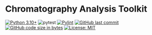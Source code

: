 # Chromatography Analysis Toolkit
[![Python 3.10+](https://img.shields.io/badge/python-3.10+-blue.svg)](https://www.python.org/downloads/)
![pytest](https://github.com/Adiaslow/ChromatographicPeakPicking/actions/workflows/pytest.yml/badge.svg)
[![Pylint](https://github.com/Adiaslow/ChromatographicPeakPicking/actions/workflows/pylint.yml/badge.svg)](https://github.com/Adiaslow/ChromatographicPeakPicking/actions/workflows/pylint.yml)
[![GitHub last commit](https://img.shields.io/github/last-commit/Adiaslow/ChromatographicPeakPicking.svg)](https://github.com/Adiaslow/ChromatographicPeakPicking/commits/main)
[![GitHub code size in bytes](https://img.shields.io/github/languages/code-size/Adiaslow/ChromatographicPeakPicking.svg)](https://github.com/Adiaslow/ChromatographicPeakPicking)
[![License: MIT](https://img.shields.io/badge/License-MIT-yellow.svg)](https://opensource.org/licenses/MIT)
